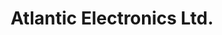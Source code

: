 ---
title: "Atlantic Electronics Ltd."
url: /yarmouth/atlantic-electronics-ltd/
shop: electronics
---